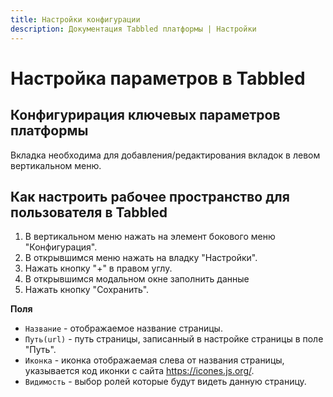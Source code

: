 ```yaml
---
title: Настройки конфигурации
description: Документация Tabbled платформы | Настройки
---
```


# Настройка параметров в Tabbled

## Конфигурирация ключевых параметров платформы

Вкладка необходима для добавления/редактирования вкладок в левом вертикальном меню.

## Как настроить рабочее пространство для пользователя в Tabbled
1. В вертикальном меню нажать на элемент бокового меню "Конфигурация".
2. В открывшимся меню нажать на владку "Настройки".
3. Нажать кнопку "+" в правом углу.
4. В открывшимся модальном окне заполнить данные
5. Нажать кнопку "Сохранить".


**Поля**
- `Название` - отображаемое название страницы.
- `Путь(url)` - путь страницы, записанный в настройке страницы в поле "Путь".
- `Иконка` - иконка отображаемая слева от названия страницы, указывается код иконки с сайта https://icones.js.org/.
- `Видимость` - выбор ролей которые будут видеть данную страницу.
